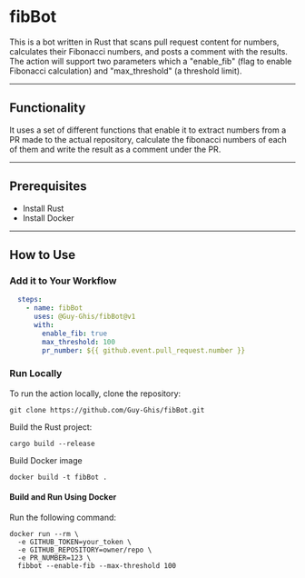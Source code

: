 # fibBot

This is a bot written in Rust that scans pull request content for numbers, calculates their Fibonacci numbers, and posts a comment with the results. The action will support two parameters which a "enable_fib" (flag to enable Fibonacci calculation) and "max_threshold" (a threshold limit).

---  

## Functionality  
It uses a set of different functions that enable it to extract numbers from a PR made to the actual repository, calculate the fibonacci numbers of each of them and write the result as a comment under the PR.

---

## Prerequisites
- Install Rust
- Install Docker

---

## How to Use  

### Add it to Your Workflow  
```yml
  steps:
    - name: fibBot
      uses: @Guy-Ghis/fibBot@v1
      with: 
        enable_fib: true
        max_threshold: 100
        pr_number: ${{ github.event.pull_request.number }}
```
 

### Run Locally
To run the action locally, clone the repository:  

```shell
git clone https://github.com/Guy-Ghis/fibBot.git
```
Build the Rust project:

```shell
cargo build --release
```
Build Docker image
```shell
docker build -t fibBot .
```

#### Build and Run Using Docker  
Run the following command:  
```shell
docker run --rm \
  -e GITHUB_TOKEN=your_token \
  -e GITHUB_REPOSITORY=owner/repo \
  -e PR_NUMBER=123 \
  fibbot --enable-fib --max-threshold 100
```